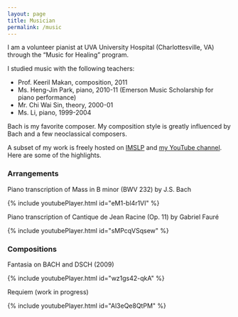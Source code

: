 ```yaml
---
layout: page
title: Musician
permalink: /music
---
```


I am a volunteer pianist at UVA University Hospital (Charlottesville, VA) through the “Music for Healing” program.

I studied music with the following teachers:
- Prof. Keeril Makan, composition, 2011
- Ms. Heng-Jin Park, piano, 2010-11 (Emerson Music Scholarship for piano performance)
- Mr. Chi Wai Sin, theory, 2000-01
- Ms. Li, piano, 1999-2004

Bach is my favorite composer. My composition style is greatly influenced by Bach and a few neoclassical composers.

A subset of my work is freely hosted on [IMSLP](https://imslp.org/wiki/Category:Sun,_Ruoshi) and [my YouTube channel](https://www.youtube.com/c/RuoshiSun). Here are some of the highlights.

### Arrangements

Piano transcription of Mass in B minor (BWV 232) by J.S. Bach

{% include youtubePlayer.html id="eM1-bl4r1VI" %}

Piano transcription of Cantique de Jean Racine (Op. 11) by Gabriel Fauré

{% include youtubePlayer.html id="sMPcqVSqsew" %}

### Compositions

Fantasia on BACH and DSCH (2009)

{% include youtubePlayer.html id="wz1gs42-qkA" %}

Requiem (work in progress)

{% include youtubePlayer.html id="Al3eQe8QtPM" %}
